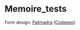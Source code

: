 # Memoire_tests


Form design: [Palimadra](https://github.com/palimadra) ([Codepen](http://codepen.io/palimadra/pen/EKmnb))
